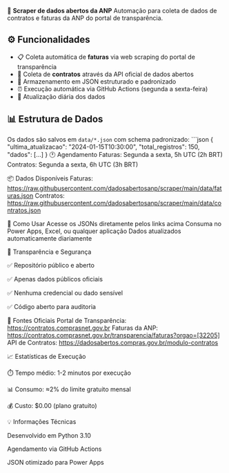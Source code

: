 🏢 **Scraper de dados abertos da ANP**
Automação para coleta de dados de contratos e faturas da ANP do portal de transparência.

## ⚙️ Funcionalidades
- 📋 Coleta automática de **faturas** via web scraping do portal de transparência
- 📄 Coleta de **contratos** através da API oficial de dados abertos
- 💾 Armazenamento em JSON estruturado e padronizado
- ⏰ Execução automática via GitHub Actions (segunda a sexta-feira)
- 🔄 Atualização diária dos dados

## 📊 Estrutura de Dados
Os dados são salvos em `data/*.json` com schema padronizado: ```json
{
  "ultima_atualizacao": "2024-01-15T10:30:00",
  "total_registros": 150,
  "dados": [...]
}
🕐 Agendamento
Faturas: Segunda a sexta, 5h UTC (2h BRT)
Contratos: Segunda a sexta, 6h UTC (3h BRT)

📦 Dados Disponíveis
Faturas: https://raw.githubusercontent.com/dadosabertosanp/scraper/main/data/faturas.json
Contratos: https://raw.githubusercontent.com/dadosabertosanp/scraper/main/data/contratos.json

🚀 Como Usar
Acesse os JSONs diretamente pelos links acima
Consuma no Power Apps, Excel, ou qualquer aplicação
Dados atualizados automaticamente diariamente

🔐 Transparência e Segurança

✅ Repositório público e aberto

✅ Apenas dados públicos oficiais

✅ Nenhuma credencial ou dado sensível

✅ Código aberto para auditoria


🔗 Fontes Oficiais
Portal de Transparência: https://contratos.comprasnet.gov.br
Faturas da ANP: https://contratos.comprasnet.gov.br/transparencia/faturas?orgao=[32205]
API de Contratos: https://dadosabertos.compras.gov.br/modulo-contratos


📈 Estatísticas de Execução

⏱️ Tempo médio: 1-2 minutos por execução

📊 Consumo: ≈2% do limite gratuito mensal

💰 Custo: $0.00 (plano gratuito)


💡 Informações Técnicas

Desenvolvido em Python 3.10

Agendamento via GitHub Actions

JSON otimizado para Power Apps


